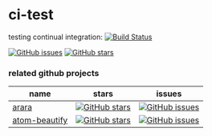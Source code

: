 # ci-test
testing continual integration: [![Build Status](https://travis-ci.org/cmhughes/ci-test.svg?branch=master)](https://travis-ci.org/cmhughes/ci-test)

[![GitHub issues](https://img.shields.io/github/issues/cmhughes/latexindent.pl.svg?style=flat-square)](https://github.com/cmhughes/latexindent.pl/issues)
[![GitHub stars](https://img.shields.io/github/stars/cmhughes/latexindent.pl.svg?style=flat-square)](https://github.com/cmhughes/latexindent.pl/stargazers)

### related github projects


  name | stars| issues
  ---|---|---
  [arara](https://github.com/cereda/arara) |    [![GitHub stars](https://img.shields.io/github/stars/cereda/arara.svg?style=flat-square)](https://github.com/cereda/arara/stargazers)| [![GitHub issues](https://img.shields.io/github/issues/cereda/arara.svg?style=flat-square)](https://github.com/cerada/arara/issues)
[atom-beautify](https://github.com/Glavin001/atom-beautify) |  [![GitHub stars](https://img.shields.io/github/stars/Glavin001/atom-beautify.svg?style=flat-square)](https://github.com/Glavin001/atom-beautify/stargazers)|[![GitHub issues](https://img.shields.io/github/issues/Glavin001/atom-beautify.svg?style=flat-square)](https://github.com/Glavin001/atom-beautify/issues)



